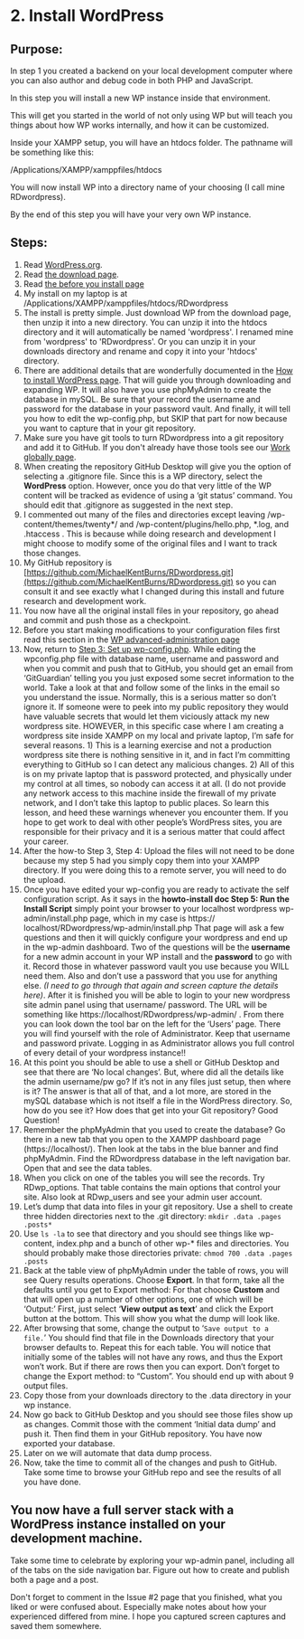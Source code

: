 # 2. Install WordPress

## Purpose: 
In step 1 you created a backend on your local development computer where you can also author and debug code in both PHP and JavaScript.

In this step you will install a new WP instance inside that environment.

This will get you started in the world of not only using WP but will teach you things about how WP works internally, and how it can be customized.

Inside your XAMPP setup, you will have an htdocs folder. The pathname will be something like this:

/Applications/XAMPP/xamppfiles/htdocs

You will now install WP into a directory name of your choosing (I call mine RDwordpress).

By the end of this step you will have your very own WP instance.

## Steps:
1. Read [WordPress.org](https://wordpress.org).
2. Read [the download page](https://wordpress.org/download).
3. Read [the before you install page](https://developer.wordpress.org/advanced-administration/before-install/howto-install/)
4. My install on my laptop is at /Applications/XAMPP/xamppfiles/htdocs/RDwordpress
5. The install is pretty simple.  Just download WP from the download page, then unzip it into a new directory. You can unzip it into the htdocs directory and it will automatically be named 'wordpress'.  I renamed mine from 'wordpress' to 'RDwordpress'.  Or you can unzip it in your downloads directory and rename and copy it into your 'htdocs' directory. 
6. There are additional details that are wonderfully documented in the [How to install WordPress page](https://developer.wordpress.org/advanced-administration/before-install/howto-install/#detailed-instructions). That will guide you through downloading and expanding WP.  It will also have you use phpMyAdmin to create the database in mySQL. Be sure that your record the username and password for the database in your password vault. And finally, it will tell you how to edit the wp-config.php, but SKIP that part for now because you want to capture that in your git repository. 
7. Make sure you have git tools to turn RDwordpress into a git repository and add it to GitHub. If you don't already have those tools see our [Work globally page](https://michaelkentburns.com/index.php/work-globally/).
8. When creating the repository GitHub Desktop will give you the option of selecting a .gitignore file.  Since this is a WP directory, select the **WordPress** option. However, once you do that very little of the WP content will be tracked as evidence of using a ‘git status’ command. You should edit that .gitignore as suggested in the next step.
9. I commented out many of the files and directories except leaving /wp-content/themes/twenty*/ and /wp-content/plugins/hello.php, *.log, and .htaccess . This is because while doing research and development I might choose to modify some of the original files and I want to track those changes.
10. My GitHub repository is [https://github.com/MichaelKentBurns/RDwordpress.git](https://github.com/MichaelKentBurns/RDwordpress.git) so you can consult it and see exactly what I changed during this install and future research and development work.
11. You now have all the original install files in your repository, go ahead and commit and push those as a checkpoint. 
12. Before you start making modifications to your configuration files first read this section in the [WP advanced-administration page](https://developer.wordpress.org/advanced-administration/wordpress/wp-config/)
12. Now, return to [Step 3: Set up wp-config.php](https://developer.wordpress.org/advanced-administration/before-install/howto-install/#detailed-step-3). While editing the wpconfig.php file with database name, username and password and when you commit and push that to GitHub, you should get an email from ‘GitGuardian’ telling you you just exposed some secret information to the world. Take a look at that and follow some of the links in the email so you understand the issue. Normally, this is a serious matter so don’t ignore it. If someone were to peek into my public repository they would have valuable secrets that would let them viciously attack my new wordpress site. HOWEVER, in this
specific case where I am creating a wordpress site inside XAMPP on
my local and private laptop, I’m safe for several reasons. 1) This is a
learning exercise and not a production wordpress site there is nothing
sensitive in it, and in fact I’m committing everything to GitHub so I can
detect any malicious changes. 2) All of this is on my private laptop that is password protected, and physically under my control at all times, so
nobody can access it at all. (I do not provide any network access to this machine inside the firewall of my private network, and I don’t take this laptop to public places. So learn this lesson, and heed these
warnings whenever you encounter them. If you hope to get work to deal with other people’s WordPress sites, you are responsible for their privacy and it is a serious matter that could affect your career.
13. After the how-to Step 3, Step 4: Upload the files will not need to be done because my step 5 had you simply copy them into your XAMPP directory.  If you were doing this to a remote server, you will need to do the upload.
14. Once you have edited your wp-config you are ready to activate the
self configuration script. As it says in the **howto-install doc Step 5: Run the Install Script** simply point your browser to your localhost
wordpress wp-admin/install.php page, which in my case is https://
localhost/RDwordpress/wp-admin/install.php That page will ask a
few questions and then it will quickly configure your wordpress and
end up in the wp-admin dashboard. Two of the questions will be the
**username** for a new admin account in your WP install and the
**password** to go with it. Record those in whatever password vault you use because you WILL need them. Also and don’t use a password that you use for anything else. *(I need to go through that again and screen
capture the details here)*. After it is finished you will be able to login to your new wordpress site admin panel using that username/
password. The URL will be something like https://localhost/RDwordpress/wp-admin/ . From there you can look down the tool bar on the left for the ‘Users’ page. There you will find yourself with the role of Administrator. Keep that username and password private. Logging in as Administrator allows you full control of every detail of your wordpress instance!!
15. At this point you should be able to use a shell or GitHub Desktop and
see that there are ‘No local changes’. But, where did all the details
like the admin username/pw go? If it’s not in any files just setup, then
where is it? The answer is that all of that, and a lot more, are stored in the mySQL database which is not itself a file in the WordPress
directory. So, how do you see it? How does that get into your Git
repository? Good Question!
16. Remember the phpMyAdmin that you used to create the database?
Go there in a new tab that you open to the XAMPP dashboard page
(https://localhost/). Then look at the tabs in the blue banner and find
phpMyAdmin. Find the RDwordpress database in the left navigation
bar. Open that and see the data tables.
17. When you click on one of the tables you will see the records. Try
RDwp_options. That table contains the main options that control
your site. Also look at RDwp_users and see your admin user
account.
18. Let’s dump that data into files in your git repository. Use a shell to create three hidden directories next to the .git directory:
`mkdir .data .pages .posts*`
19. Use `ls -la` to see that directory and you should see things like 
wp-content, index.php and a bunch of other wp-* files and directories.
You should probably make those directories private: 
`chmod 700 .data .pages .posts`
20. Back at the table view of phpMyAdmin under the table of rows, you
will see Query results operations. Choose **Export**. In that form, take
all the defaults until you get to Export method: For that choose
**Custom** and that will open up a number of other options, one of which
will be ‘Output:’ First, just select ‘**View output as text**’ and click the Export button at the bottom. This will show you what the dump will
look like. 
21. After browsing that some, change the output to ‘`Save output to a file.`’ You should find that file in the Downloads directory that your browser defaults to. Repeat this for each table. You will notice that initially some of the tables will not have any rows, and thus the Export won’t work. But if there are rows then you can export. Don’t forget to
change the Export method: to “Custom”. You should end up with
about 9 output files.
22. Copy those from your downloads directory to the .data directory in
your wp instance.
23. Now go back to GitHub Desktop and you should see those files show
up as changes. Commit those with the comment ‘Initial data dump’
and push it. Then find them in your GitHub repository. You have
now exported your database.
21. Later on we will automate that data dump process.
22. Now, take the time to commit all of the changes and push to GitHub. Take some time to browse your GitHub repo and see the results of all you have done. 

## You now have a full server stack with a WordPress instance installed on your development machine.

Take some time to celebrate by exploring your wp-admin panel, including all of the tabs on the side navigation bar.  Figure out how to create and publish both a page and a post. 

Don't forget to comment in the Issue #2 page that you finished, what you liked or were confused about.  Especially make notes about how your experienced differed from mine.  I hope you captured screen captures and saved them somewhere. 
